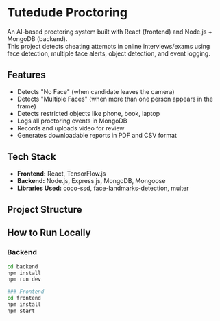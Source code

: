 # Tutedude Proctoring

An AI-based proctoring system built with React (frontend) and Node.js + MongoDB (backend).  
This project detects cheating attempts in online interviews/exams using face detection, multiple face alerts, object detection, and event logging.

## Features
- Detects "No Face" (when candidate leaves the camera)
- Detects "Multiple Faces" (when more than one person appears in the frame)
- Detects restricted objects like phone, book, laptop
- Logs all proctoring events in MongoDB
- Records and uploads video for review
- Generates downloadable reports in PDF and CSV format

## Tech Stack
- **Frontend:** React, TensorFlow.js
- **Backend:** Node.js, Express.js, MongoDB, Mongoose
- **Libraries Used:** coco-ssd, face-landmarks-detection, multer

## Project Structure



## How to Run Locally

### Backend
```bash
cd backend
npm install
npm run dev

### Frontend
cd frontend
npm install
npm start
